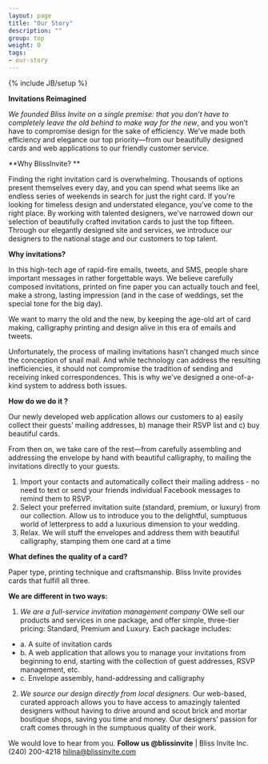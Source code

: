 ```yaml
---
layout: page
title: "Our Story"
description: ""
group: top
weight: 0
tags: 
- our-story
---
```

{% include JB/setup %}

**Invitations Reimagined**

*We founded Bliss Invite on a single premise: that you don’t have to completely leave the old behind to make way for the new*, and you won't have to compromise design for the sake of efficiency. We’ve made both efficiency and elegance our top priority—from our beautifully designed cards and web applications to our friendly customer service. 

**Why BlissInvite? **

Finding the right invitation card is overwhelming. Thousands of options present themselves every day, and you can spend what seems like an endless series of weekends in search for just the right card. 
If you’re looking for timeless design and understated elegance, you’ve come to the right place. By working with talented designers, we’ve narrowed down our selection of beautifully crafted invitation cards to just the top fifteen. Through our elegantly designed site and services, we introduce our designers to the national stage and our customers to top talent. 


**Why invitations?**

In this high-tech age of rapid-fire emails, tweets, and SMS, people share important messages in rather forgettable ways.  We believe carefully composed invitations, printed on fine paper you can actually touch and feel, make a strong, lasting impression (and in the case of weddings, set the special tone for the big day).   

We want to marry the old and the new, by keeping the age-old art of card making, calligraphy printing and design alive in this era of emails and tweets.

Unfortunately, the process of mailing invitations hasn’t changed much since the conception of snail mail.  And while technology can address the resulting inefficiencies, it should not compromise the tradition of sending and receiving inked correspondences. This is why we’ve designed a one-of-a-kind system to address both issues.

**How do we do it ?**

Our newly developed web application allows our customers to a) easily collect their guests’ mailing addresses, b) manage their RSVP list and c) buy beautiful cards. 

From then on, we take care of the rest—from carefully assembling and addressing the envelope by hand with beautiful calligraphy, to mailing the invitations directly to your guests.

1. Import your contacts and automatically collect their mailing address - no need to text or send your friends individual Facebook messages to remind them to RSVP.  
2. Select your preferred invitation suite (standard, premium, or luxury) from our collection. Allow us to introduce you to the delightful, sumptuous world of letterpress to add a luxurious dimension to your wedding.
3. Relax. We will stuff the envelopes and address them with beautiful calligraphy, stamping them one card at a time 

**What defines the quality of a card?**

Paper type, printing technique and craftsmanship. Bliss Invite provides cards that fulfill all three. 

**We are different in two ways:**

1. *We are a full-service invitation management company* OWe sell our products and services in one package, and offer simple, three-tier pricing: Standard, Premium and Luxury. Each package includes:
  * a. A suite of invitation cards  
  * b. A web application that allows you to manage your invitations from beginning to end, starting with the collection of guest addresses, RSVP management, etc. 
  * c. Envelope assembly, hand-addressing and calligraphy   

2. *We source our design directly from local designers.* Our web-based, curated approach allows you to have access to amazingly talented designers without having to drive around and scout brick and mortar boutique shops, saving you time and money. Our designers’ passion for craft comes through in the sumptuous quality of their work. 

We would love to hear from you. **Follow us @blissinvite** |
Bliss Invite Inc. 
(240) 200-4218
hilina@blissinvite.com